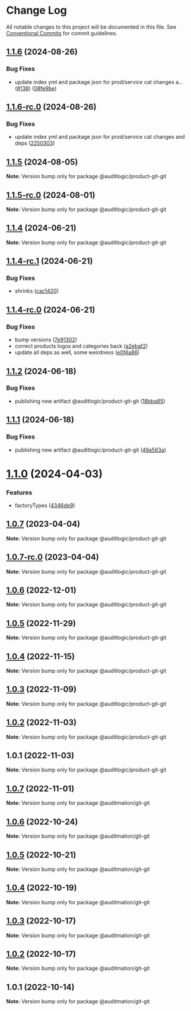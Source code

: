 # Change Log

All notable changes to this project will be documented in this file.
See [Conventional Commits](https://conventionalcommits.org) for commit guidelines.

## [1.1.6](https://github.com/auditlogic/product/compare/@auditlogic/product-git-git@1.1.5...@auditlogic/product-git-git@1.1.6) (2024-08-26)


### Bug Fixes

* update index yml and package json for prod/service cat changes a… ([#138](https://github.com/auditlogic/product/issues/138)) ([08fe9be](https://github.com/auditlogic/product/commit/08fe9beb1c8457462a19bc69caa02e6212d97e1a))





## [1.1.6-rc.0](https://github.com/auditlogic/product/compare/@auditlogic/product-git-git@1.1.5...@auditlogic/product-git-git@1.1.6-rc.0) (2024-08-26)


### Bug Fixes

* update index yml and package json for prod/service cat changes and deps ([2250303](https://github.com/auditlogic/product/commit/225030363a363608240135b7ebed386b28f01e4b))





## [1.1.5](https://github.com/auditlogic/product/compare/@auditlogic/product-git-git@1.1.4...@auditlogic/product-git-git@1.1.5) (2024-08-05)

**Note:** Version bump only for package @auditlogic/product-git-git





## [1.1.5-rc.0](https://github.com/auditlogic/product/compare/@auditlogic/product-git-git@1.1.4...@auditlogic/product-git-git@1.1.5-rc.0) (2024-08-01)

**Note:** Version bump only for package @auditlogic/product-git-git





## [1.1.4](https://github.com/auditlogic/product/compare/@auditlogic/product-git-git@1.1.4-rc.1...@auditlogic/product-git-git@1.1.4) (2024-06-21)

**Note:** Version bump only for package @auditlogic/product-git-git





## [1.1.4-rc.1](https://github.com/auditlogic/product/compare/@auditlogic/product-git-git@1.1.4-rc.0...@auditlogic/product-git-git@1.1.4-rc.1) (2024-06-21)


### Bug Fixes

* shrinks ([cac1420](https://github.com/auditlogic/product/commit/cac14200fefcd8183ab69fe89a47bd3f70f563e9))





## [1.1.4-rc.0](https://github.com/auditlogic/product/compare/@auditlogic/product-git-git@1.1.2...@auditlogic/product-git-git@1.1.4-rc.0) (2024-06-21)


### Bug Fixes

* bump versions ([7e91302](https://github.com/auditlogic/product/commit/7e913023b8b312150ed7762c32fbbe616be71de5))
* correct products logos and categories back ([a2ebaf2](https://github.com/auditlogic/product/commit/a2ebaf2efe8e232e6ff22c774c456048771f9469))
* update all deps as well, some weirdness ([e0f4a86](https://github.com/auditlogic/product/commit/e0f4a864714e2d3de6bbf3da014d5312fe53be2f))





## [1.1.2](https://github.com/auditlogic/product/compare/@auditlogic/product-git-git@1.1.1...@auditlogic/product-git-git@1.1.2) (2024-06-18)


### Bug Fixes

* publishing new artifact @auditlogic/product-git-git ([18bba85](https://github.com/auditlogic/product/commit/18bba8543cb508cf9205cb2b9acbdc83343079df))





## [1.1.1](https://github.com/auditlogic/product/compare/@auditlogic/product-git-git@1.1.0...@auditlogic/product-git-git@1.1.1) (2024-06-18)


### Bug Fixes

* publishing new artifact @auditlogic/product-git-git ([49a563a](https://github.com/auditlogic/product/commit/49a563a03b5d0d0d6bb6149f89d23b5279079a68))





# [1.1.0](https://github.com/auditlogic/product/compare/@auditlogic/product-git-git@1.0.7...@auditlogic/product-git-git@1.1.0) (2024-04-03)


### Features

* factoryTypes ([4346de9](https://github.com/auditlogic/product/commit/4346de92693aee892fccf725338ffc7b80ab182b))





## [1.0.7](https://github.com/auditlogic/product/compare/@auditlogic/product-git-git@1.0.6...@auditlogic/product-git-git@1.0.7) (2023-04-04)

**Note:** Version bump only for package @auditlogic/product-git-git





## [1.0.7-rc.0](https://github.com/auditlogic/product/compare/@auditlogic/product-git-git@1.0.6...@auditlogic/product-git-git@1.0.7-rc.0) (2023-04-04)

**Note:** Version bump only for package @auditlogic/product-git-git





## [1.0.6](https://github.com/auditlogic/product/compare/@auditlogic/product-git-git@1.0.5...@auditlogic/product-git-git@1.0.6) (2022-12-01)

**Note:** Version bump only for package @auditlogic/product-git-git





## [1.0.5](https://github.com/auditlogic/product/compare/@auditlogic/product-git-git@1.0.4...@auditlogic/product-git-git@1.0.5) (2022-11-29)

**Note:** Version bump only for package @auditlogic/product-git-git





## [1.0.4](https://github.com/auditlogic/product/compare/@auditlogic/product-git-git@1.0.3...@auditlogic/product-git-git@1.0.4) (2022-11-15)

**Note:** Version bump only for package @auditlogic/product-git-git





## [1.0.3](https://github.com/auditlogic/product/compare/@auditlogic/product-git-git@1.0.2...@auditlogic/product-git-git@1.0.3) (2022-11-09)

**Note:** Version bump only for package @auditlogic/product-git-git





## [1.0.2](https://github.com/auditlogic/product/compare/@auditlogic/product-git-git@1.0.1...@auditlogic/product-git-git@1.0.2) (2022-11-03)

**Note:** Version bump only for package @auditlogic/product-git-git





## 1.0.1 (2022-11-03)

**Note:** Version bump only for package @auditlogic/product-git-git





## [1.0.7](https://github.com/auditmation/store-content/compare/@auditmation/git-git@1.0.6...@auditmation/git-git@1.0.7) (2022-11-01)

**Note:** Version bump only for package @auditmation/git-git





## [1.0.6](https://github.com/auditmation/store-content/compare/@auditmation/git-git@1.0.5...@auditmation/git-git@1.0.6) (2022-10-24)

**Note:** Version bump only for package @auditmation/git-git





## [1.0.5](https://github.com/auditmation/store-content/compare/@auditmation/git-git@1.0.4...@auditmation/git-git@1.0.5) (2022-10-21)

**Note:** Version bump only for package @auditmation/git-git





## [1.0.4](https://github.com/auditmation/store-content/compare/@auditmation/git-git@1.0.3...@auditmation/git-git@1.0.4) (2022-10-19)

**Note:** Version bump only for package @auditmation/git-git





## [1.0.3](https://github.com/auditmation/store-content/compare/@auditmation/git-git@1.0.2...@auditmation/git-git@1.0.3) (2022-10-17)

**Note:** Version bump only for package @auditmation/git-git





## [1.0.2](https://github.com/auditmation/store-content/compare/@auditmation/git-git@1.0.1...@auditmation/git-git@1.0.2) (2022-10-17)

**Note:** Version bump only for package @auditmation/git-git





## 1.0.1 (2022-10-14)

**Note:** Version bump only for package @auditmation/git-git
